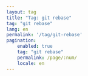 ```yaml
---
layout: tag
title: "Tag: git rebase"
tag: "git rebase"
lang: en
permalink: '/tag/git-rebase'
pagination:
    enabled: true
    tag: "git rebase"
    permalink: /page/:num/
    locale: en
---
```

